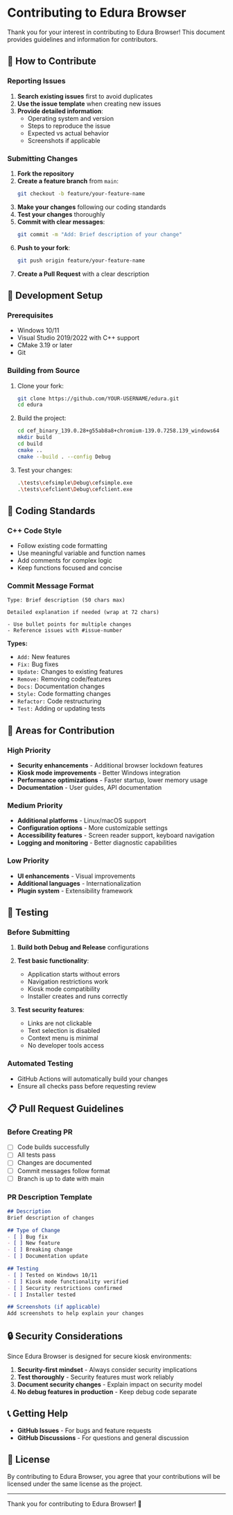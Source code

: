 # Contributing to Edura Browser

Thank you for your interest in contributing to Edura Browser! This document provides guidelines and information for contributors.

## 🤝 How to Contribute

### Reporting Issues
1. **Search existing issues** first to avoid duplicates
2. **Use the issue template** when creating new issues
3. **Provide detailed information**:
   - Operating system and version
   - Steps to reproduce the issue
   - Expected vs actual behavior
   - Screenshots if applicable

### Submitting Changes
1. **Fork the repository**
2. **Create a feature branch** from `main`:
   ```bash
   git checkout -b feature/your-feature-name
   ```
3. **Make your changes** following our coding standards
4. **Test your changes** thoroughly
5. **Commit with clear messages**:
   ```bash
   git commit -m "Add: Brief description of your change"
   ```
6. **Push to your fork**:
   ```bash
   git push origin feature/your-feature-name
   ```
7. **Create a Pull Request** with a clear description

## 🔧 Development Setup

### Prerequisites
- Windows 10/11
- Visual Studio 2019/2022 with C++ support
- CMake 3.19 or later
- Git

### Building from Source
1. Clone your fork:
   ```bash
   git clone https://github.com/YOUR-USERNAME/edura.git
   cd edura
   ```

2. Build the project:
   ```bash
   cd cef_binary_139.0.28+g55ab8a8+chromium-139.0.7258.139_windows64
   mkdir build
   cd build
   cmake ..
   cmake --build . --config Debug
   ```

3. Test your changes:
   ```bash
   .\tests\cefsimple\Debug\cefsimple.exe
   .\tests\cefclient\Debug\cefclient.exe
   ```

## 📝 Coding Standards

### C++ Code Style
- Follow existing code formatting
- Use meaningful variable and function names
- Add comments for complex logic
- Keep functions focused and concise

### Commit Message Format
```
Type: Brief description (50 chars max)

Detailed explanation if needed (wrap at 72 chars)

- Use bullet points for multiple changes
- Reference issues with #issue-number
```

**Types:**
- `Add:` New features
- `Fix:` Bug fixes
- `Update:` Changes to existing features
- `Remove:` Removing code/features
- `Docs:` Documentation changes
- `Style:` Code formatting changes
- `Refactor:` Code restructuring
- `Test:` Adding or updating tests

## 🎯 Areas for Contribution

### High Priority
- **Security enhancements** - Additional browser lockdown features
- **Kiosk mode improvements** - Better Windows integration
- **Performance optimizations** - Faster startup, lower memory usage
- **Documentation** - User guides, API documentation

### Medium Priority
- **Additional platforms** - Linux/macOS support
- **Configuration options** - More customizable settings
- **Accessibility features** - Screen reader support, keyboard navigation
- **Logging and monitoring** - Better diagnostic capabilities

### Low Priority
- **UI enhancements** - Visual improvements
- **Additional languages** - Internationalization
- **Plugin system** - Extensibility framework

## 🧪 Testing

### Before Submitting
1. **Build both Debug and Release** configurations
2. **Test basic functionality**:
   - Application starts without errors
   - Navigation restrictions work
   - Kiosk mode compatibility
   - Installer creates and runs correctly

3. **Test security features**:
   - Links are not clickable
   - Text selection is disabled
   - Context menu is minimal
   - No developer tools access

### Automated Testing
- GitHub Actions will automatically build your changes
- Ensure all checks pass before requesting review

## 📋 Pull Request Guidelines

### Before Creating PR
- [ ] Code builds successfully
- [ ] All tests pass
- [ ] Changes are documented
- [ ] Commit messages follow format
- [ ] Branch is up to date with main

### PR Description Template
```markdown
## Description
Brief description of changes

## Type of Change
- [ ] Bug fix
- [ ] New feature
- [ ] Breaking change
- [ ] Documentation update

## Testing
- [ ] Tested on Windows 10/11
- [ ] Kiosk mode functionality verified
- [ ] Security restrictions confirmed
- [ ] Installer tested

## Screenshots (if applicable)
Add screenshots to help explain your changes
```

## 🔒 Security Considerations

Since Edura Browser is designed for secure kiosk environments:

1. **Security-first mindset** - Always consider security implications
2. **Test thoroughly** - Security features must work reliably
3. **Document security changes** - Explain impact on security model
4. **No debug features in production** - Keep debug code separate

## 📞 Getting Help

- **GitHub Issues** - For bugs and feature requests
- **GitHub Discussions** - For questions and general discussion

## 📄 License

By contributing to Edura Browser, you agree that your contributions will be licensed under the same license as the project.

---

Thank you for contributing to Edura Browser! 🎉
